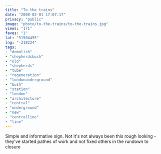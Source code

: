 ```yaml
---
title: "To the trains"
date: "2008-02-01 17:07:17"
privacy: "public"
image: "photo/to-the-trains/to-the-trains.jpg"
views: "171"
faves: "1"
lat: "51504455"
lng: "-218224"
tags:
- "demolish"
- "shepherdsbush"
- "old"
- "shepherds"
- "tube"
- "regeneration"
- "londonunderground"
- "bush"
- "station"
- "london"
- "architecture"
- "central"
- "underground"
- "new"
- "centralline"
- "line"
---
```

Simple and informative sign. Not it's not always been this rough looking - they've started pathes of work and not fixed others in the rundown to closure
